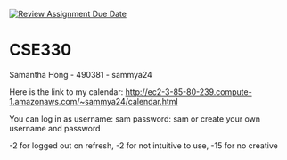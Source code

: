 [![Review Assignment Due Date](https://classroom.github.com/assets/deadline-readme-button-24ddc0f5d75046c5622901739e7c5dd533143b0c8e959d652212380cedb1ea36.svg)](https://classroom.github.com/a/JB3ChsFY)

# CSE330

Samantha Hong - 490381 - sammya24

Here is the link to my calendar:
http://ec2-3-85-80-239.compute-1.amazonaws.com/~sammya24/calendar.html

You can log in as
    username: sam
    password: sam
or create your own username and password


-2 for logged out on refresh, -2 for not intuitive to use, -15 for no creative
